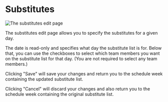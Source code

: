 # Substitutes

![The substitutes edit page](./images/substitutes.png)

The substitutes edit page allows you to specify the substitutes for a given day.

The date is read-only and specifies what day the substitute list is for.
Below that, you can use the checkboxes to select which team members you want on the substitute list for that day.
(You are not required to select any team members.)

Clicking "Save" will save your changes and return you to the schedule week containing the updated substitute list.

Clicking "Cancel" will discard your changes and also return you to the schedule week containing the original substitute list.
